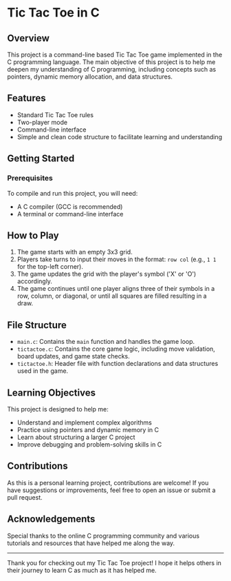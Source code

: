 # Tic Tac Toe in C

## Overview

This project is a command-line based Tic Tac Toe game implemented in the C programming language. The main objective of this project is to help me deepen my understanding of C programming, including concepts such as pointers, dynamic memory allocation, and data structures.

## Features

- Standard Tic Tac Toe rules
- Two-player mode
- Command-line interface
- Simple and clean code structure to facilitate learning and understanding

## Getting Started

### Prerequisites

To compile and run this project, you will need:

- A C compiler (GCC is recommended)
- A terminal or command-line interface

## How to Play

1. The game starts with an empty 3x3 grid.
2. Players take turns to input their moves in the format: `row col` (e.g., `1 1` for the top-left corner).
3. The game updates the grid with the player's symbol ('X' or 'O') accordingly.
4. The game continues until one player aligns three of their symbols in a row, column, or diagonal, or until all squares are filled resulting in a draw.

## File Structure

- `main.c`: Contains the `main` function and handles the game loop.
- `tictactoe.c`: Contains the core game logic, including move validation, board updates, and game state checks.
- `tictactoe.h`: Header file with function declarations and data structures used in the game.

## Learning Objectives

This project is designed to help me:

- Understand and implement complex algorithms
- Practice using pointers and dynamic memory in C
- Learn about structuring a larger C project
- Improve debugging and problem-solving skills in C

## Contributions

As this is a personal learning project, contributions are welcome! If you have suggestions or improvements, feel free to open an issue or submit a pull request.

## Acknowledgements

Special thanks to the online C programming community and various tutorials and resources that have helped me along the way.

---

Thank you for checking out my Tic Tac Toe project! I hope it helps others in their journey to learn C as much as it has helped me.
